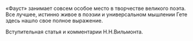 <!--2017-01-02 12:52:34-->
«Фауст» занимает совсем особое место в творчестве великого поэта. Все лучшее, истинно живое в поэзии и универсальном мышлении Гете здесь нашло свое полное выражение. 

Вступительная статья и комментарии Н.Н.Вильмонта.